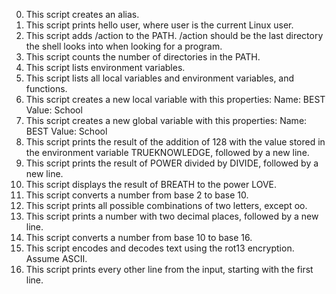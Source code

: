 0. This script creates an alias.
1. This script prints hello user, where user is the current Linux user.
2. This script adds /action to the PATH. /action should be the last directory the shell looks into when looking for a program.
3. This script counts the number of directories in the PATH.
4. This script lists environment variables.
5. This script lists all local variables and environment variables, and functions.
6. This script creates a new local variable with this properties:
	Name: BEST
	Value: School
7. This script creates a new global variable with this properties:
	Name: BEST
	Value: School
8. This script prints the result of the addition of 128 with the value stored in the environment variable TRUEKNOWLEDGE, followed by a new line.
9. This script prints the result of POWER divided by DIVIDE, followed by a new line.
10. This script displays the result of BREATH to the power LOVE.
11. This script converts a number from base 2 to base 10.
12. This script prints all possible combinations of two letters, except oo.
13. This script prints a number with two decimal places, followed by a new line.
14. This script converts a number from base 10 to base 16.
15. This script encodes and decodes text using the rot13 encryption. Assume ASCII.
16. This script prints every other line from the input, starting with the first line.
